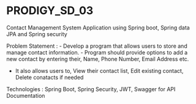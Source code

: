 # PRODIGY_SD_03
Contact Management System Application using Spring boot, Spring data JPA and Spring security

Problem Statement : 
	- Develop a program that allows users to store and manage contact information.
	- Program should provide options to add a new contact by entering their,
    Name, Phone Number, Email Address etc.
  - It also allows users to, View their contact list, Edit existing contact, Delete conatacts if needed

Technologies :
Spring Boot, Spring Security, JWT, Swagger for API Documentation

